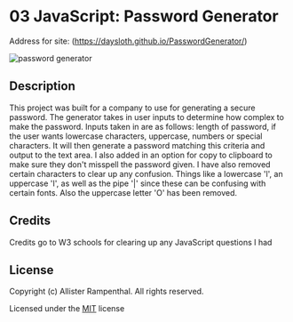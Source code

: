 # 03 JavaScript: Password Generator

Address for site: (https://daysloth.github.io/PasswordGenerator/)

![password generator](https://i.imgur.com/EtKwdzg.png)

## Description 

This project was built for a company to use for generating a secure password. The generator takes in user inputs to determine how complex to make the password. Inputs taken in are
as follows: length of password, if the user wants lowercase characters, uppercase, numbers or special characters. It will then generate a password matching this criteria and output to the text area. I also added in an option for copy to clipboard to make sure they don't misspell the password given. I have also removed certain characters to clear up any confusion. Things like a lowercase 'l', an uppercase 'I', as well as the pipe '|' since these can be confusing with certain fonts. Also the uppercase letter 'O' has been removed.

## Credits

Credits go to W3 schools for clearing up any JavaScript questions I had

## License

Copyright (c) Allister Rampenthal. All rights reserved.

Licensed under the [MIT](https://choosealicense.com/licenses/mit/) license
